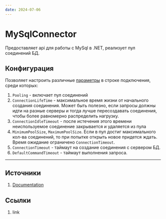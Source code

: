 ```yaml
---
date: 2024-07-06
---
```

# MySqlConnector

Предоставляет api для работы с MySql в .NET, реализует пул соединений БД.

## Конфигурация

Позволяет настроить различные [параметры](https://mysqlconnector.net/connection-options/) в строке подключения, среди которых:

1. `Pooling` - включает пул соединений
1. `ConnectionLifeTime` - максимальное время жизни от начального создания соединения. Может быть полезно, если запросы должны идти на разные серверы и тогда лучше пересоздавать соединения, чтобы более равномерно распределить нагрузку.
1. `ConnectionIdleTimeout` - после истечения этого времени неиспользуемое соединение закрывается и удаляется из пула
1. `MinimumPoolSize`, `MaximumPoolSize`. Если в пул достиг максимального кол-ва соединений, то при попытке открыть новое придется ждать. Время ожидание ограничено `ConnectionTimeout`.
1. `ConnectionTimeout` - таймаут на создание соединения с сервером БД.
1. `DefaultCommandTimeout` - таймаут выполнения запроса.

---

## Источники

1. [Documentation](https://mysqlconnector.net/)

## Ссылки

1. link

